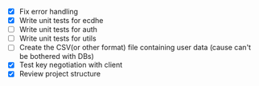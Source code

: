 - [x] Fix error handling
- [x] Write unit tests for ecdhe
- [ ] Write unit tests for auth
- [ ] Write unit tests for utils
- [ ] Create the CSV(or other format) file containing user data (cause can't be bothered with DBs)
- [x] Test key negotiation with client
- [x] Review project structure